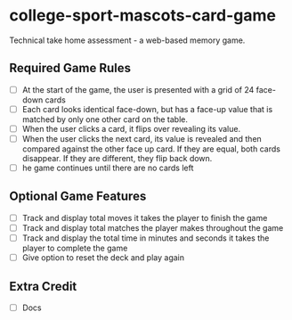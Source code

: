 # college-sport-mascots-card-game
Technical take home assessment - a web-based memory game.

## Required Game Rules

- [ ] At the start of the game, the user is presented with a grid of 24 face-down cards
- [ ] Each card looks identical face-down, but has a face-up value that is matched by only one other card on the table.
- [ ] When the user clicks a card, it flips over revealing its value.
- [ ] When the user clicks the next card, its value is revealed and then compared against the other face up card. If they are equal, both cards disappear. If they are different, they flip back down.
- [ ] he game continues until there are no cards left

## Optional Game Features

- [ ] Track and display total moves it takes the player to finish the game
- [ ] Track and display total matches the player makes throughout the game
- [ ] Track and display the total time in minutes and seconds it takes the player to complete the game
- [ ] Give option to reset the deck and play again
## Extra Credit

- [ ] Docs
